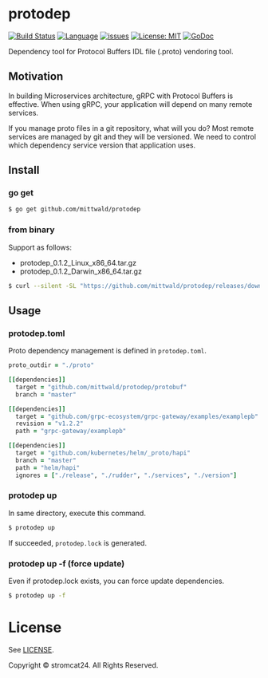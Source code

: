 protodep
=======

[![Build Status](https://travis-ci.com/mittwald/protodep.svg?branch=master)](https://travis-ci.com/mittwald/protodep)
[![Language](https://img.shields.io/badge/language-go-brightgreen.svg?style=flat)](https://golang.org/)
[![issues](https://img.shields.io/github/issues/mittwald/protodep.svg?style=flat)](https://github.com/mittwald/protodep/issues?state=open)
[![License: MIT](https://img.shields.io/badge/license-MIT-orange.svg)](LICENSE)
[![GoDoc](https://godoc.org/github.com/mittwald/protodep?status.png)](https://godoc.org/github.com/mittwald/protodep)

Dependency tool for Protocol Buffers IDL file (.proto) vendoring tool.

## Motivation

In building Microservices architecture, gRPC with Protocol Buffers is effective. When using gRPC, your application will depend on many remote services.

If you manage proto files in a git repository, what will you do? Most remote services are managed by git and they will be versioned. We need to control which dependency service version that application uses.

## Install

### go get

```bash
$ go get github.com/mittwald/protodep
```

### from binary

Support as follows:

* protodep_0.1.2_Linux_x86_64.tar.gz
* protodep_0.1.2_Darwin_x86_64.tar.gz

```bash
$ curl --silent -SL "https://github.com/mittwald/protodep/releases/download/v0.1.2/protodep_0.1.2_$(uname)_x86_64.tar.gz" | tar -xvzf - -C /usr/local/bin/ protodep
```

## Usage

### protodep.toml

Proto dependency management is defined in `protodep.toml`.

```Ruby
proto_outdir = "./proto"

[[dependencies]]
  target = "github.com/mittwald/protodep/protobuf"
  branch = "master"

[[dependencies]]
  target = "github.com/grpc-ecosystem/grpc-gateway/examples/examplepb"
  revision = "v1.2.2"
  path = "grpc-gateway/examplepb"

[[dependencies]]
  target = "github.com/kubernetes/helm/_proto/hapi"
  branch = "master"
  path = "helm/hapi"
  ignores = ["./release", "./rudder", "./services", "./version"]
```

### protodep up

In same directory, execute this command.

```bash
$ protodep up
```

If succeeded, `protodep.lock` is generated.

### protodep up -f (force update)

Even if protodep.lock exists, you can force update dependencies.

```bash
$ protodep up -f
```

License
===
See [LICENSE](LICENSE).

Copyright © stromcat24. All Rights Reserved.
